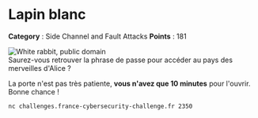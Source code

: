 # Lapin blanc

**Category** : Side Channel and Fault Attacks
**Points** : 181

<div class="text-center">
<img src="/files/6a9941b958e3b6dab11766640d2c44fb/lapin-blanc.svg" alt="White rabbit, public domain" class="p-2">
</div>
Saurez-vous retrouver la phrase de passe pour accéder au pays des merveilles d'Alice ?

La porte n'est pas très patiente, **vous n'avez que 10 minutes** pour l'ouvrir.
Bonne chance !

`nc challenges.france-cybersecurity-challenge.fr 2350`



